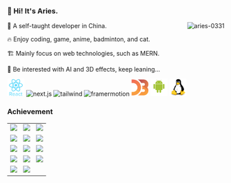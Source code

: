 ### 👋 Hi! It's Aries.
<img align="right" src="https://github-readme-stats.vercel.app/api/top-langs?username=aries-0331&hide=html&show_icons=true&locale=en&layout=compact" alt="aries-0331" />

🌱 A self-taught developer in China.

🔥 Enjoy coding, game, anime, badminton, and cat.

🏗️ Mainly focus on web technologies, such as MERN.

👀 Be interested with AI and 3D effects, keep leaning...

<span>
<img src="https://raw.githubusercontent.com/devicons/devicon/master/icons/react/react-original-wordmark.svg" alt="react" width="40" height="40"/>
<img src="https://cdn.jsdelivr.net/gh/devicons/devicon@latest/icons/nextjs/nextjs-original.svg" alt="next.js" width="40" />
<img src="https://cdn.jsdelivr.net/gh/devicons/devicon@latest/icons/tailwindcss/tailwindcss-original.svg" alt="tailwind" width="40" />
<img src="https://cdn.jsdelivr.net/gh/devicons/devicon@latest/icons/framermotion/framermotion-original.svg" width="40" alt="framermotion" />
<img src="https://raw.githubusercontent.com/devicons/devicon/master/icons/d3js/d3js-original.svg" alt="d3js" width="40" height="40"/>
<img src="https://raw.githubusercontent.com/devicons/devicon/master/icons/android/android-original-wordmark.svg" alt="android" width="40" height="40"/>
<img src="https://raw.githubusercontent.com/devicons/devicon/master/icons/linux/linux-original.svg" alt="linux" width="40" height="40"/>
</span>

<h3>Achievement</h3>

<table>
  <tr>
    <td><a href="https://coursera.org/share/2b9a416199f0277132871654f471ca40"><img src="https://s3.amazonaws.com/coursera_assets/meta_images/generated/CERTIFICATE_LANDING_PAGE/CERTIFICATE_LANDING_PAGE~UMWGLMHRTWBU/CERTIFICATE_LANDING_PAGE~UMWGLMHRTWBU.jpeg" width=auto/></a></td>
    <td><a href="https://coursera.org/share/84a253944b6c0ccdb80438d4dc98d618"><img src="https://s3.amazonaws.com/coursera_assets/meta_images/generated/CERTIFICATE_LANDING_PAGE/CERTIFICATE_LANDING_PAGE~EAGGFXVS3QCF/CERTIFICATE_LANDING_PAGE~EAGGFXVS3QCF.jpeg" width=auto/></a></td>
    <td><a href="https://coursera.org/share/1f507fe37a08b3dadf29bd7532212f70"><img src="https://s3.amazonaws.com/coursera_assets/meta_images/generated/CERTIFICATE_LANDING_PAGE/CERTIFICATE_LANDING_PAGE~YS46CRFELG6Z/CERTIFICATE_LANDING_PAGE~YS46CRFELG6Z.jpeg" width=auto/></a></td>
  </tr>
  <tr>
    <td><a href="https://coursera.org/share/b67f2dc09d52913ccf35db2a98d83d6e"><img src="https://s3.amazonaws.com/coursera_assets/meta_images/generated/CERTIFICATE_LANDING_PAGE/CERTIFICATE_LANDING_PAGE~87PA5BKDY67P/CERTIFICATE_LANDING_PAGE~87PA5BKDY67P.jpeg" width=auto/></a></td>
    <td><a href="https://coursera.org/share/2546aceebf89901607e67bd16a15ef63"><img src="https://s3.amazonaws.com/coursera_assets/meta_images/generated/CERTIFICATE_LANDING_PAGE/CERTIFICATE_LANDING_PAGE~TZCC3MNNQ787/CERTIFICATE_LANDING_PAGE~TZCC3MNNQ787.jpeg" width=auto/></a></td>
    <td><a href="https://coursera.org/share/251622d71656f4eb951860931231be9c"><img src="https://s3.amazonaws.com/coursera_assets/meta_images/generated/CERTIFICATE_LANDING_PAGE/CERTIFICATE_LANDING_PAGE~9KKKXL9VQQJR/CERTIFICATE_LANDING_PAGE~9KKKXL9VQQJR.jpeg" width=auto/></a></td>
    
  </tr>
  <tr>
    <td><a href="https://coursera.org/share/d5cff3f9c5494b7a1acc67c549f999e4"><img src="https://s3.amazonaws.com/coursera_assets/meta_images/generated/CERTIFICATE_LANDING_PAGE/CERTIFICATE_LANDING_PAGE~5PX9D3DH7NXD/CERTIFICATE_LANDING_PAGE~5PX9D3DH7NXD.jpeg" width=auto/></a></td>
    <td><a href="https://coursera.org/share/3fdc95c842bc9093d453b0cf55f0b224"><img src="https://s3.amazonaws.com/coursera_assets/meta_images/generated/CERTIFICATE_LANDING_PAGE/CERTIFICATE_LANDING_PAGE~W6L9TWVERJV3/CERTIFICATE_LANDING_PAGE~W6L9TWVERJV3.jpeg" width=auto/></a></td>
    <td><a href="https://coursera.org/share/f9ce2491adc45d7573f125f80e2bcb78"><img src="https://s3.amazonaws.com/coursera_assets/meta_images/generated/CERTIFICATE_LANDING_PAGE/CERTIFICATE_LANDING_PAGE~MZNDJNWMG5XR/CERTIFICATE_LANDING_PAGE~MZNDJNWMG5XR.jpeg" width=auto/></a></td>
  </tr>
  <tr>
    <td><a href="https://coursera.org/share/234d8ae82c7623a8ab596b84500addeb"><img src="https://s3.amazonaws.com/coursera_assets/meta_images/generated/CERTIFICATE_LANDING_PAGE/CERTIFICATE_LANDING_PAGE~E58NBL2U7UB7/CERTIFICATE_LANDING_PAGE~E58NBL2U7UB7.jpeg" width=auto/></a></td>
    <td><a href="https://coursera.org/share/295e9da5e022572888319f85ab2e066c"><img src="https://s3.amazonaws.com/coursera_assets/meta_images/generated/CERTIFICATE_LANDING_PAGE/CERTIFICATE_LANDING_PAGE~XGWHDEHKZJEK/CERTIFICATE_LANDING_PAGE~XGWHDEHKZJEK.jpeg" width=auto/></a></td>
    <td><a href="https://coursera.org/share/d10434e82cce41ab47a0155e800736b5"><img src="https://s3.amazonaws.com/coursera_assets/meta_images/generated/CERTIFICATE_LANDING_PAGE/CERTIFICATE_LANDING_PAGE~V48G40OBNK5J/CERTIFICATE_LANDING_PAGE~V48G40OBNK5J.jpeg" width=auto/></a></td>
  </tr>
  <tr>
    <td>
      <a href="https://coursera.org/share/8a4f4a6b6a85880c14d472eacaab811e">
        <img src="https://s3.amazonaws.com/coursera_assets/meta_images/generated/CERTIFICATE_LANDING_PAGE/CERTIFICATE_LANDING_PAGE~9BMF2XS75D9R/CERTIFICATE_LANDING_PAGE~9BMF2XS75D9R.jpeg" width=auto/>
      </a>
    </td>
    <td>
      <a href="https://coursera.org/share/67fad32f380d3a5e32145d2bdce5ab7e">
        <img src="https://s3.amazonaws.com/coursera_assets/meta_images/generated/CERTIFICATE_LANDING_PAGE/CERTIFICATE_LANDING_PAGE~STXPB1BHZ10P/CERTIFICATE_LANDING_PAGE~STXPB1BHZ10P.jpeg" width=auto/>
      </a>
    </td>
  </tr>
  <!-- 更多的行 -->
</table>
